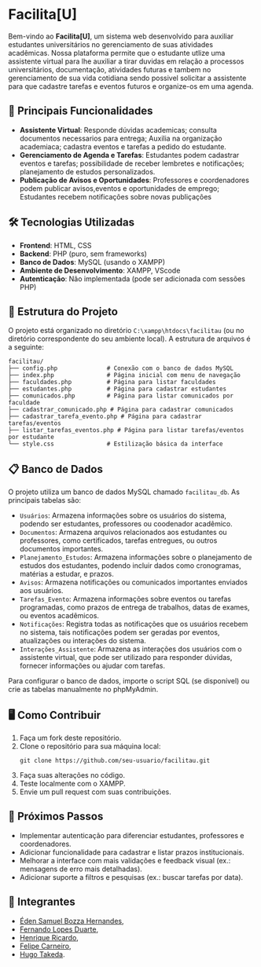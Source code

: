 # Facilita[U]

Bem-vindo ao **Facilita[U]**, um sistema web desenvolvido para auxiliar estudantes universitários no gerenciamento de suas atividades acadêmicas. Nossa plataforma permite que o estudante utlize 
uma assistente virtual para lhe auxiliar a tirar duvidas em relação a processos universitários, documentação, atividades futuras e tambem no gerenciamento de sua vida cotidiana sendo possivel solicitar
a assistente para que cadastre tarefas e eventos futuros e organize-os em uma agenda.

## 🌟  Principais Funcionalidades 
- **Assistente Virtual**: Responde dúvidas academicas; consulta documentos necessarios para entrega; Auxilia na organização academiaca; cadastra eventos e tarefas a pedido do estudante.
- **Gerenciamento de Agenda e Tarefas**: Estudantes podem cadastrar eventos e tarefas; possibilidade de receber lembretes e notificações; planejamento de estudos personalizados.
- **Publicação de Avisos e Oportunidades**: Professores e coordenadores podem publicar avisos,eventos e oportunidades de emprego; Estudantes recebem notificações sobre novas publiçações


## 🛠️ Tecnologias Utilizadas
- **Frontend**: HTML, CSS
- **Backend**: PHP (puro, sem frameworks)
- **Banco de Dados**: MySQL (usando o XAMPP)
- **Ambiente de Desenvolvimento**: XAMPP, VScode
- **Autenticação**: Não implementada (pode ser adicionada com sessões PHP)

## 📂 Estrutura do Projeto
O projeto está organizado no diretório `C:\xampp\htdocs\facilitau` (ou no diretório correspondente do seu ambiente local). A estrutura de arquivos é a seguinte:

```
facilitau/
├── config.php              # Conexão com o banco de dados MySQL
├── index.php               # Página inicial com menu de navegação
├── faculdades.php          # Página para listar faculdades
├── estudantes.php          # Página para cadastrar estudantes
├── comunicados.php         # Página para listar comunicados por faculdade
├── cadastrar_comunicado.php # Página para cadastrar comunicados
├── cadastrar_tarefa_evento.php # Página para cadastrar tarefas/eventos
├── listar_tarefas_eventos.php # Página para listar tarefas/eventos por estudante
└── style.css               # Estilização básica da interface
```


## 📋 Banco de Dados
O projeto utiliza um banco de dados MySQL chamado `facilitau_db`. As principais tabelas são:
- `Usuários`: Armazena informações sobre os usuários do sistema, podendo ser estudantes, professores ou coodenador acadêmico.
- `Documentos`: Armazena arquivos relacionados aos estudantes ou professores, como certificados, tarefas entregues, ou outros documentos importantes.
- `Planejamento_Estudos`: Armazena informações sobre o planejamento de estudos dos estudantes, podendo incluir dados como cronogramas, matérias a estudar, e prazos.
- `Avisos`: Armazena notificações ou comunicados importantes enviados aos usuários.
- `Tarefas_Evento`: Armazena informações sobre eventos ou tarefas programadas, como prazos de entrega de trabalhos, datas de exames, ou eventos acadêmicos.
- `Notificações`: Registra todas as notificações que os usuários recebem no sistema, tais notificações podem ser geradas por eventos, atualizações ou interações do sistema.
- `Interações_Assistente`: Armazena as interações dos usuários com o assistente virtual, que pode ser utilizado para responder dúvidas, fornecer informações ou ajudar com tarefas.

Para configurar o banco de dados, importe o script SQL (se disponível) ou crie as tabelas manualmente no phpMyAdmin.

## 🖥️ Como Contribuir
1. Faça um fork deste repositório.
2. Clone o repositório para sua máquina local:
   ```
   git clone https://github.com/seu-usuario/facilitau.git
   ```
3. Faça suas alterações no código.
4. Teste localmente com o XAMPP.
5. Envie um pull request com suas contribuições.

## 📌 Próximos Passos
- Implementar autenticação para diferenciar estudantes, professores e coordenadores.
- Adicionar funcionalidade para cadastrar e listar prazos institucionais.
- Melhorar a interface com mais validações e feedback visual (ex.: mensagens de erro mais detalhadas).
- Adicionar suporte a filtros e pesquisas (ex.: buscar tarefas por data).

## 👥 Integrantes

- [Éden Samuel Bozza Hernandes](https://github.com/Eden-code01),
- [Fernando Lopes Duarte](https://github.com/Fernando-Lopes1),
- [Henrique Ricardo](https://github.com/Riquehenri),
- [Felipe Carneiro](https://github.com/FelipeCarneiroRibeiro),
- [Hugo Takeda](https://github.com/hugotakeda).

